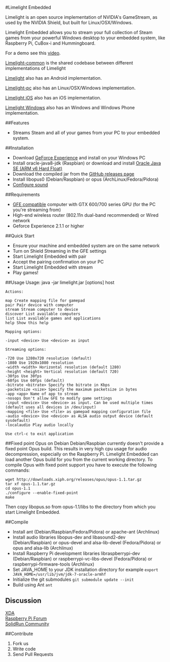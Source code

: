 #Limelight Embedded

Limelight is an open source implementation of NVIDIA's GameStream, as used by the NVIDIA Shield,
but built for Linux/OSX/Windows.

Limelight Embedded allows you to stream your full collection of Steam games from
your powerful Windows desktop to your embedded system, like Raspberry Pi, CuBox-i and Hummingboard.

For a demo see this [video](https://www.youtube.com/watch?v=XRW6O0bSHNw).

[Limelight-common](https://github.com/limelight-stream/limelight-common) is the shared codebase between
different implementations of Limelight

[Limelight](https://github.com/limelight-stream/limelight-android) also has an Android
implementation.

[Limelight-pc](https://github.com/limelight-stream/limelight-pc) also has an Linux/OSX/Windows
implementation.

[Limelight iOS](https://github.com/limelight-stream/limelight-ios) also has an iOS
implementation.

[Limelight Windows](https://github.com/limelight-stream/limelight-windows) also has an Windows and Windows Phone
implementation.

##Features

* Streams Steam and all of your games from your PC to your embedded system.

##Installation

* Download [GeForce Experience](http://www.geforce.com/geforce-experience) and install on your Windows PC
* Install oracle-java8-jdk (Raspbian) or download and install [Oracle Java SE (ARM v6 Hard Float)](http://www.oracle.com/technetwork/java/javase/downloads/jdk8-arm-downloads-2187472.html)
* Download the compiled jar from the [GitHub releases page](https://github.com/irtimmer/limelight-pi/releases)
* Install libopus0 (Debian/Raspbian) or opus (ArchLinux/Fedora/Pidora)
* [Configure sound](http://elinux.org/R-Pi_Troubleshooting#Sound)

##Requirements

* [GFE compatible](http://shield.nvidia.com/play-pc-games/) computer with GTX 600/700 series GPU (for the PC you're streaming from)
* High-end wireless router (802.11n dual-band recommended) or Wired network
* Geforce Experience 2.1.1 or higher

##Quick Start

* Ensure your machine and embedded system are on the same network
* Turn on Shield Streaming in the GFE settings
* Start Limelight Embedded with pair
* Accept the pairing confirmation on your PC
* Start Limelight Embedded with stream
* Play games!

##Usage
	Usage: java -jar limelight.jar [options] host

	Actions:

	map Create mapping file for gamepad
	pair Pair device with computer
	stream Stream computer to device
	discover List available computers
	list List available games and applications
	help Show this help

	Mapping options:

	-input <device> Use <device> as input

	Streaming options:

	-720 Use 1280x720 resolution (default)
	-1080 Use 1920x1080 resolution
	-width <width> Horizontal resolution (default 1280)
	-height <height> Vertical resolution (default 720)
	-30fps Use 30fps
	-60fps Use 60fps (default)
	-bitrate <bitrate> Specify the bitrate in Kbps
	-packetsize <size> Specify the maximum packetsize in bytes
	-app <app> Name of app to stream
	-nosops Don't allow GFE to modify game settings
	-input <device> Use <device> as input. Can be used multiple times
	(default uses all devices in /dev/input)
	-mapping <file> Use <file> as gamepad mapping configuration file
	-audio <device> Use <device> as ALSA audio output device (default sysdefault)
	-localaudio Play audio locally

	Use ctrl-c to exit application

##Fixed point Opus on Debian
Debian/Raspbian currently doesn't provide a fixed point Opus build.
This results in very high cpu usage for audio decompression, especially on the Raspberry Pi.
Limelight Embedded can load another Opus build for you from the current working directory.
To compile Opus with fixed point support you have to execute the following commands:

	wget http://downloads.xiph.org/releases/opus/opus-1.1.tar.gz
	tar xf opus-1.1.tar.gz
	cd opus-1.1
	./configure --enable-fixed-point
	make

Then copy libopus.so from opus-1.1/libs to the directory from which you start Limelight Embedded.

##Compile

* Install ant (Debian/Raspbian/Fedora/Pidora) or apache-ant (Archlinux)
* Install audio libraries libopus-dev and libasound2-dev (Debian/Raspbian) or opus-devel and alsa-lib-devel (Fedora/Pidora) or opus and alsa-lib (Archlinux)
* Install Raspberry Pi development libraries libraspberrypi-dev (Debian/Raspbian) or raspberrypi-vc-libs-devel (Fedora/Pidora) or raspberrypi-firmware-tools (Archlinux)
* Set JAVA_HOME to your JDK installation directory for example ``export JAVA_HOME=/usr/lib/jvm/jdk-7-oracle-armhf``
* Initialize the git submodules ``git submodule update --init``
* Build using Ant ``ant``

## Discussion

[XDA](http://forum.xda-developers.com/showthread.php?t=2505510)  
[Raspberry Pi Forum](http://www.raspberrypi.org/forums/viewtopic.php?f=78&t=65878)  
[SolidRun Community](http://www.solid-run.com/community/viewtopic.php?f=13&t=1489&p=11173)  

##Contribute

1. Fork us
2. Write code
3. Send Pull Requests
